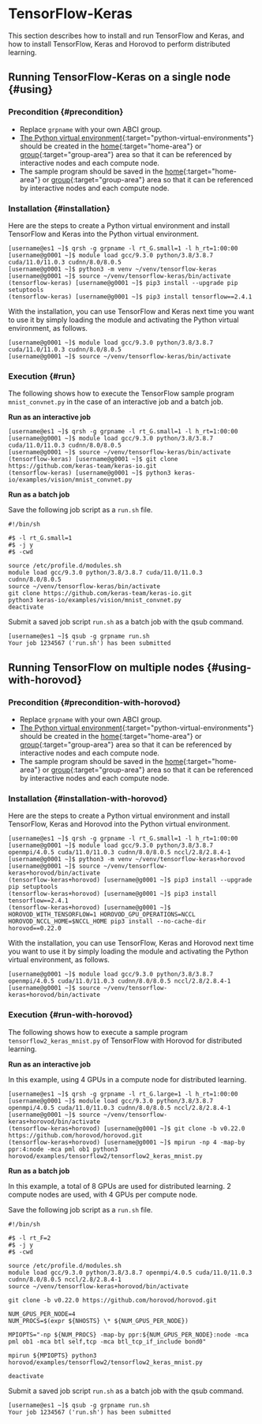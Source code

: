 # TensorFlow-Keras

This section describes how to install and run TensorFlow and Keras, and how to install TensorFlow, Keras and Horovod to perform distributed learning.

## Running TensorFlow-Keras on a single node {#using}

### Precondition {#precondition}

- Replace `grpname` with your own ABCI group.
- [The Python virtual environment](/06/#python-virtual-environments){:target="python-virtual-environments"} should be created in the [home](/04/#home-area){:target="home-area"} or [group](/04/#group-area){:target="group-area"} area so that it can be referenced by interactive nodes and each compute node.
- The sample program should be saved in the [home](/04/#home-area){:target="home-area"} or [group](/04/#group-area){:target="group-area"} area so that it can be referenced by interactive nodes and each compute node.

### Installation {#installation}

Here are the steps to create a Python virtual environment and install TensorFlow and Keras into the Python virtual environment.

```
[username@es1 ~]$ qrsh -g grpname -l rt_G.small=1 -l h_rt=1:00:00
[username@g0001 ~]$ module load gcc/9.3.0 python/3.8/3.8.7 cuda/11.0/11.0.3 cudnn/8.0/8.0.5
[username@g0001 ~]$ python3 -m venv ~/venv/tensorflow-keras
[username@g0001 ~]$ source ~/venv/tensorflow-keras/bin/activate
(tensorflow-keras) [username@g0001 ~]$ pip3 install --upgrade pip setuptools
(tensorflow-keras) [username@g0001 ~]$ pip3 install tensorflow==2.4.1
```

With the installation, you can use TensorFlow and Keras next time you want to use it by simply loading the module and activating the Python virtual environment, as follows.

```
[username@g0001 ~]$ module load gcc/9.3.0 python/3.8/3.8.7 cuda/11.0/11.0.3 cudnn/8.0/8.0.5
[username@g0001 ~]$ source ~/venv/tensorflow-keras/bin/activate
```

### Execution {#run}

The following shows how to execute the TensorFlow sample program `mnist_convnet.py` in the case of an interactive job and a batch job.

**Run as an interactive job**

```
[username@es1 ~]$ qrsh -g grpname -l rt_G.small=1 -l h_rt=1:00:00
[username@g0001 ~]$ module load gcc/9.3.0 python/3.8/3.8.7 cuda/11.0/11.0.3 cudnn/8.0/8.0.5
[username@g0001 ~]$ source ~/venv/tensorflow-keras/bin/activate
(tensorflow-keras) [username@g0001 ~]$ git clone https://github.com/keras-team/keras-io.git
(tensorflow-keras) [username@g0001 ~]$ python3 keras-io/examples/vision/mnist_convnet.py
```

**Run as a batch job**

Save the following job script as a `run.sh` file.

```shell
#!/bin/sh

#$ -l rt_G.small=1
#$ -j y
#$ -cwd

source /etc/profile.d/modules.sh
module load gcc/9.3.0 python/3.8/3.8.7 cuda/11.0/11.0.3 cudnn/8.0/8.0.5
source ~/venv/tensorflow-keras/bin/activate
git clone https://github.com/keras-team/keras-io.git
python3 keras-io/examples/vision/mnist_convnet.py
deactivate
```

Submit a saved job script `run.sh` as a batch job with the qsub command.

```
[username@es1 ~]$ qsub -g grpname run.sh
Your job 1234567 ('run.sh') has been submitted
```

## Running TensorFlow on multiple nodes {#using-with-horovod}

### Precondition {#precondition-with-horovod}

- Replace `grpname` with your own ABCI group.
- [The Python virtual environment](/06/#python-virtual-environments){:target="python-virtual-environments"} should be created in the [home](/04/#home-area){:target="home-area"} or [group](/04/#group-area){:target="group-area"} area so that it can be referenced by interactive nodes and each compute node.
- The sample program should be saved in the [home](/04/#home-area){:target="home-area"} or [group](/04/#group-area){:target="group-area"} area so that it can be referenced by interactive nodes and each compute node.

### Installation {#installation-with-horovod}

Here are the steps to create a Python virtual environment and install TensorFlow, Keras and Horovod into the Python virtual environment.

```
[username@es1 ~]$ qrsh -g grpname -l rt_G.small=1 -l h_rt=1:00:00
[username@g0001 ~]$ module load gcc/9.3.0 python/3.8/3.8.7 openmpi/4.0.5 cuda/11.0/11.0.3 cudnn/8.0/8.0.5 nccl/2.8/2.8.4-1
[username@g0001 ~]$ python3 -m venv ~/venv/tensorflow-keras+horovod
[username@g0001 ~]$ source ~/venv/tensorflow-keras+horovod/bin/activate
(tensorflow-keras+horovod) [username@g0001 ~]$ pip3 install --upgrade pip setuptools
(tensorflow-keras+horovod) [username@g0001 ~]$ pip3 install tensorflow==2.4.1
(tensorflow-keras+horovod) [username@g0001 ~]$ HOROVOD_WITH_TENSORFLOW=1 HOROVOD_GPU_OPERATIONS=NCCL HOROVOD_NCCL_HOME=$NCCL_HOME pip3 install --no-cache-dir horovod==0.22.0
```

With the installation, you can use TensorFlow, Keras and Horovod next time you want to use it by simply loading the module and activating the Python virtual environment, as follows.

```
[username@g0001 ~]$ module load gcc/9.3.0 python/3.8/3.8.7 openmpi/4.0.5 cuda/11.0/11.0.3 cudnn/8.0/8.0.5 nccl/2.8/2.8.4-1
[username@g0001 ~]$ source ~/venv/tensorflow-keras+horovod/bin/activate
```

### Execution {#run-with-horovod}

The following shows how to execute a sample program `tensorflow2_keras_mnist.py` of TensorFlow with Horovod for distributed learning.

**Run as an interactive job**

In this example, using 4 GPUs in a compute node for distributed learning.

```
[username@es1 ~]$ qrsh -g grpname -l rt_G.large=1 -l h_rt=1:00:00
[username@g0001 ~]$ module load gcc/9.3.0 python/3.8/3.8.7 openmpi/4.0.5 cuda/11.0/11.0.3 cudnn/8.0/8.0.5 nccl/2.8/2.8.4-1
[username@g0001 ~]$ source ~/venv/tensorflow-keras+horovod/bin/activate
(tensorflow-keras+horovod) [username@g0001 ~]$ git clone -b v0.22.0 https://github.com/horovod/horovod.git
(tensorflow-keras+horovod) [username@g0001 ~]$ mpirun -np 4 -map-by ppr:4:node -mca pml ob1 python3 horovod/examples/tensorflow2/tensorflow2_keras_mnist.py
```

**Run as a batch job**

In this example, a total of 8 GPUs are used for distributed learning. 2 compute nodes are used, with 4 GPUs per compute node.

Save the following job script as a `run.sh` file.

```shell
#!/bin/sh

#$ -l rt_F=2
#$ -j y
#$ -cwd

source /etc/profile.d/modules.sh
module load gcc/9.3.0 python/3.8/3.8.7 openmpi/4.0.5 cuda/11.0/11.0.3 cudnn/8.0/8.0.5 nccl/2.8/2.8.4-1
source ~/venv/tensorflow-keras+horovod/bin/activate

git clone -b v0.22.0 https://github.com/horovod/horovod.git

NUM_GPUS_PER_NODE=4
NUM_PROCS=$(expr ${NHOSTS} \* ${NUM_GPUS_PER_NODE})

MPIOPTS="-np ${NUM_PROCS} -map-by ppr:${NUM_GPUS_PER_NODE}:node -mca pml ob1 -mca btl self,tcp -mca btl_tcp_if_include bond0"

mpirun ${MPIOPTS} python3 horovod/examples/tensorflow2/tensorflow2_keras_mnist.py

deactivate
```

Submit a saved job script `run.sh` as a batch job with the qsub command.

```
[username@es1 ~]$ qsub -g grpname run.sh
Your job 1234567 ('run.sh') has been submitted
```
